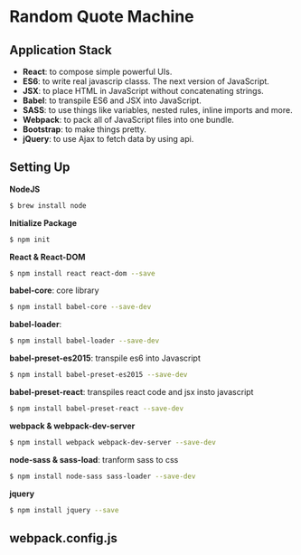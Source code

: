 # Random Quote Machine
## Application Stack
- **React**: to compose simple powerful UIs.
- **ES6**: to write real javascrip classs. The next version of JavaScript.
- **JSX**: to place HTML in JavaScript without concatenating strings.
- **Babel**: to transpile ES6 and JSX into JavaScript.
- **SASS**: to use things like variables, nested rules, inline imports and more.
- **Webpack**: to pack all of JavaScript files into one bundle.
- **Bootstrap**: to make things pretty.
- **jQuery**: to use Ajax to fetch data by using api.
## Setting Up
**NodeJS**
```bash
$ brew install node
```

**Initialize Package**

```bash
$ npm init
```

**React & React-DOM**

```bash
$ npm install react react-dom --save
```

**babel-core**: core library

```bash
$ npm install babel-core --save-dev
```

**babel-loader**: 

```bash
$ npm install babel-loader --save-dev
```

**babel-preset-es2015**: transpile es6 into Javascript

```bash
$ npm install babel-preset-es2015 --save-dev
```

**babel-preset-react**: transpiles react code and jsx insto javascript

```bash
$ npm install babel-preset-react --save-dev
```

**webpack & webpack-dev-server**

```bash
$ npm install webpack webpack-dev-server --save-dev
```

**node-sass & sass-load**: tranform sass to css

```bash
$ npm install node-sass sass-loader --save-dev
```
**jquery**
```bash
$ npm install jquery --save
```


## webpack.config.js
